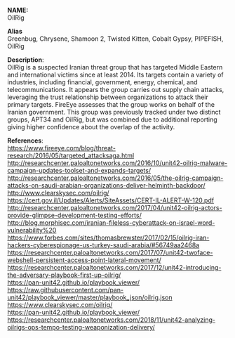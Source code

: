 **NAME:**  
OilRig  
  
**Alias**  
Greenbug, Chrysene, Shamoon 2, Twisted Kitten, Cobalt Gypsy, PIPEFISH, OilRig  

**Description**:   
OilRig is a suspected Iranian threat group that has targeted Middle Eastern and international victims since at least 2014. Its targets contain a variety of industries, including financial, government, energy, chemical, and telecommunications. It appears the group carries out supply chain attacks, leveraging the trust relationship between organizations to attack their primary targets.
FireEye assesses that the group works on behalf of the Iranian government. This group was previously tracked under two distinct groups, APT34 and OilRig, but was combined due to additional reporting giving higher confidence about the overlap of the activity.

  
**References**:  
https://www.fireeye.com/blog/threat-research/2016/05/targeted_attacksaga.html  
http://researchcenter.paloaltonetworks.com/2016/10/unit42-oilrig-malware-campaign-updates-toolset-and-expands-targets/  
http://researchcenter.paloaltonetworks.com/2016/05/the-oilrig-campaign-attacks-on-saudi-arabian-organizations-deliver-helminth-backdoor/  
http://www.clearskysec.com/oilrig/  
https://cert.gov.il/Updates/Alerts/SiteAssets/CERT-IL-ALERT-W-120.pdf  
http://researchcenter.paloaltonetworks.com/2017/04/unit42-oilrig-actors-provide-glimpse-development-testing-efforts/  
http://blog.morphisec.com/iranian-fileless-cyberattack-on-israel-word-vulnerability%20  
https://www.forbes.com/sites/thomasbrewster/2017/02/15/oilrig-iran-hackers-cyberespionage-us-turkey-saudi-arabia/#56749aa2468a  
https://researchcenter.paloaltonetworks.com/2017/07/unit42-twoface-webshell-persistent-access-point-lateral-movement/  
https://researchcenter.paloaltonetworks.com/2017/12/unit42-introducing-the-adversary-playbook-first-up-oilrig/  
https://pan-unit42.github.io/playbook_viewer/  
https://raw.githubusercontent.com/pan-unit42/playbook_viewer/master/playbook_json/oilrig.json  
https://www.clearskysec.com/oilrig/  
https://pan-unit42.github.io/playbook_viewer/  
https://researchcenter.paloaltonetworks.com/2018/11/unit42-analyzing-oilrigs-ops-tempo-testing-weaponization-delivery/  
